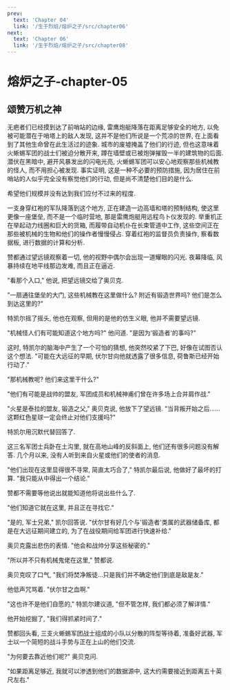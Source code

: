```yaml
---
prev:
  text: 'Chapter 04'
  link: '/生于烈焰/熔炉之子/src/chapter06'
next:
  text: 'Chapter 06'
  link: '/生于烈焰/熔炉之子/src/chapter08'
---
```


# 熔炉之子-chapter-05

## 颂赞万机之神

无疤者们已经摸到达了前哨站的边缘, 雷鹰炮艇降落在距离足够安全的地方, 以免被可能潜在于哨塔上的敌人发现, 这并不是他们所说是一个荒凉的世界, 在上面看到了其他生命曾在此生活过的迹象. 城市的废墟掩盖了他们的行迹, 但也这意味着火蜥蜴军团的战士们被迫分散开来, 蹲在墙壁或已被炮弹摧毁一半的建筑物的后面. 潜伏在黑暗中, 避开风暴发出的闪电光亮, 火蜥蜴军团可以安心地观察那些机械教的怪人, 而不用担心被发现. 事实证明, 这是一种不必要的预防措施, 因为居住在前哨站的人似乎完全没有察觉他们的行动, 但是尚不清楚他们目的是什么.

希望他们规模并没有达到我们应付不过来的程度.

一支身穿红袍的军队降落到这个地方, 正在建造一边高墙和塔的预制结构, 使这里更像一座堡垒, 而不是一个临时营地, 那是雷鹰炮艇用远程鸟卜仪发现的. 举重机正在举起动力线圈和巨大的货箱, 而履带自动机仆在长束管道中工作, 这些空间正在那些被机械的生物和他们的操作者慢慢侵占. 穿着红袍的监督员负责操作, 察看数据板, 进行数据的计算和分析.

赞都通过望远镜观察着一切, 他的视野中偶尔会出现一道耀眼的闪光. 夜幕降临, 风暴持续在地平线那边发难, 而且正在逼近.

"看那个入口," 他说, 把望远镜交给了奥贝克.

"一扇通往堡垒的大门, 这些机械教在这里做什么? 附近有锻造世界吗? 他们是怎么到达这里的?"

特凯尔摇了摇头, 他也在观察, 但用的是他的仿生义眼, 他并不需要望远镜.

"机械怪人们有可能知道这个地方吗?" 他问道. "是因为'锻造者'的事吗?"

这时, 特凯尔的脑海中产生了一个可怕的猜想, 他突然咬紧了下巴, 好像在试图否认这个想法. "可能在大远征的早期, 伏尔甘向他就透露了很多信息, 荷鲁斯已经开始行动了."

"那机械教呢? 他们来这里干什么?"

"他们有可能是战帅的盟友, 军团成员和机械神甫们曾在许多场上合并肩作战."

"火星是泰拉的盟友, 锻造之父," 奥贝克说, 他放下了望远镜. "当背叛开始之后……这颗红色星球一定会终止对他们支援吗?"

特凯尔用沉默代替回答了.

这三名军团士兵卧在土沟里, 就在高地山峰的反斜面上, 他们还有很多问题没有解答. 几个月以来, 没有人听到来自火星或他们的使者的消息.

"他们出现在这里显得很不寻常, 简直太巧合了," 特凯尔最后说, 他做好了最坏的打算. "我只能从中得出一个结论."

赞都不需要等他说出就能知道他将说出些什么了.

"他们知道它就在这里, 并且正在寻找它."

"是的, 军士兄弟," 凯尔回答说. "伏尔甘有好几个与'锻造者'类属的武器储备库, 都是在大远征期间建立的, 为了在战役期间给军团进行快速补给."

奥贝克露出悲伤的表情. "他会和战帅分享这些秘密的."

"所以并不只有机械鬼佬在这里," 赞都说.

奥贝克叹了口气, "我们将焚净叛徒…只是我们并不确定他们到底是敌是友."

他低声咒骂着. "伏尔甘之血啊."

"这也许不是他们自愿的," 特凯尔建议道, "但不管怎样, 我们都必须了解详情."

他开始挖掘了, "我们得抓紧时间了."

赞都回头看, 三支火蜥蜴军团战士组成的小队以分散的阵型等待着, 准备好武器, 军士以一个简短的战斗手势与正在上山的他们交流.

"为何要去靠近他们呢?" 奥贝克问.

"如果距离足够近, 我就可以渗透到他们的数据源中, 这大约需要接近到距离五十英尺左右."
